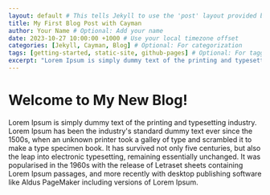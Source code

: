 ```yaml
---
layout: default # This tells Jekyll to use the 'post' layout provided by the Cayman theme
title: My First Blog Post with Cayman
author: Your Name # Optional: Add your name
date: 2023-10-27 10:00:00 +1000 # Use your local timezone offset
categories: [Jekyll, Cayman, Blog] # Optional: For categorization
tags: [getting-started, static-site, github-pages] # Optional: For tagging
excerpt: "Lorem Ipsum is simply dummy text of the printing and typesetting industry."
---
```


# Welcome to My New Blog!

Lorem Ipsum is simply dummy text of the printing and typesetting industry. Lorem Ipsum has been the industry's standard dummy text ever since the 1500s, when an unknown printer took a galley of type and scrambled it to make a type specimen book. It has survived not only five centuries, but also the leap into electronic typesetting, remaining essentially unchanged. It was popularised in the 1960s with the release of Letraset sheets containing Lorem Ipsum passages, and more recently with desktop publishing software like Aldus PageMaker including versions of Lorem Ipsum.